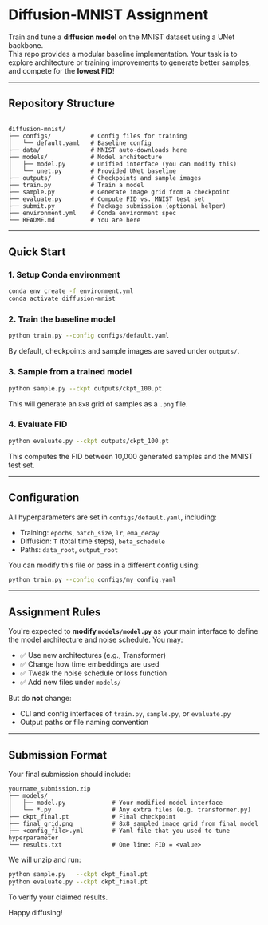 # Diffusion-MNIST Assignment

Train and tune a **diffusion model** on the MNIST dataset using a UNet backbone.  
This repo provides a modular baseline implementation. Your task is to explore architecture or training improvements to generate better samples, and compete for the **lowest FID**!

---

## Repository Structure

```

diffusion-mnist/
├── configs/           # Config files for training
│   └── default.yaml   # Baseline config
├── data/              # MNIST auto-downloads here
├── models/            # Model architecture
│   ├── model.py       # Unified interface (you can modify this)
│   └── unet.py        # Provided UNet baseline
├── outputs/           # Checkpoints and sample images
├── train.py           # Train a model
├── sample.py          # Generate image grid from a checkpoint
├── evaluate.py        # Compute FID vs. MNIST test set
├── submit.py          # Package submission (optional helper)
├── environment.yml    # Conda environment spec
└── README.md          # You are here

````

---

## Quick Start

### 1. Setup Conda environment

```bash
conda env create -f environment.yml
conda activate diffusion-mnist
````

### 2. Train the baseline model

```bash
python train.py --config configs/default.yaml
```

By default, checkpoints and sample images are saved under `outputs/`.

### 3. Sample from a trained model

```bash
python sample.py --ckpt outputs/ckpt_100.pt
```

This will generate an `8x8` grid of samples as a `.png` file.

### 4. Evaluate FID

```bash
python evaluate.py --ckpt outputs/ckpt_100.pt
```

This computes the FID between 10,000 generated samples and the MNIST test set.

---

## Configuration

All hyperparameters are set in `configs/default.yaml`, including:

* Training: `epochs`, `batch_size`, `lr`, `ema_decay`
* Diffusion: `T` (total time steps), `beta_schedule`
* Paths: `data_root`, `output_root`

You can modify this file or pass in a different config using:

```bash
python train.py --config configs/my_config.yaml
```

---

## Assignment Rules

You're expected to **modify `models/model.py`** as your main interface to define the model architecture and noise schedule. You may:

- ✅ Use new architectures (e.g., Transformer)
- ✅ Change how time embeddings are used
- ✅ Tweak the noise schedule or loss function
- ✅ Add new files under `models/`

But do **not** change:

* CLI and config interfaces of `train.py`, `sample.py`, or `evaluate.py`
* Output paths or file naming convention

---

## Submission Format

Your final submission should include:

```
yourname_submission.zip
├── models/
│   ├── model.py             # Your modified model interface
│   └── *.py                 # Any extra files (e.g. transformer.py)
├── ckpt_final.pt            # Final checkpoint
├── final_grid.png           # 8x8 sampled image grid from final model
├── <config_file>.yml        # Yaml file that you used to tune hyperparameter
└── results.txt              # One line: FID = <value>
```

We will unzip and run:

```bash
python sample.py   --ckpt ckpt_final.pt
python evaluate.py --ckpt ckpt_final.pt
```

To verify your claimed results.

Happy diffusing!